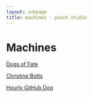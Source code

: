 ```yaml
---
layout: subpage
title: machines - pouch studio
---
```


# Machines

[Dogs of Fate]()

[Christine Botts]()

[Hourly GitHub Dog]()